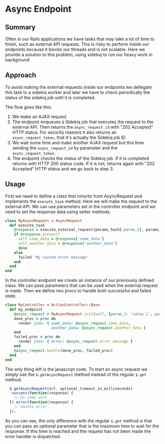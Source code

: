 # Async Endpoint

## Summary

Often in our Rails applications we have tasks that may take a lot of time to finish, such as external API requests. This is risky to perform inside our endpoints because it blocks our threads and is not scalable. Here we provide a solution to this problem, using sidekiq to run our heavy work in background

## Approach

To avoid making the external requests inside our endpoints we dellegate this task to a sidekiq
worker and later we have to check periodically the status of the sidekiq job until it is completed.

The flow goes like this:

1. We make an AJAX request
2. The endpoint enqueues a Sidekiq job that executes the request to the external API. Then returns
the `async_request_id` with "202 Accepted" HTTP status. For security reasons it also returns an `async_request_token`, that it's actually the Sidekiq job ID.
3. We wait some time and make another AJAX request but this time sending the `async_request_id` by parameter and the `async_request_token`.
4. The endpoint checks the status of the Sidekiq job. If it is completed returns with HTTP 200
status code. If it is not, returns again with "202 Accepted" HTTP status and we go back to step 3.


## Usage

First we need to define a class that inherits from AsyncRequest and implements the `execute_task` 
method. Here we will make the request to the external API. We can use parameters set in the 
controller endpoint and we need to set the response data using setter methods.

```ruby
class MyAsyncRequest < AsyncRequest
  def execute_task
    @response = execute_external_request(params_hash[:param_1], params_hash[:param_2])
    if @response.present?
      self.some_data = @response['some_data']
      self.another_data = @response['another_data']
      done
    else
      failed 'My custom error message'
    end
  end
end
```

In the controller endpoint we create an instance of our previously defined class. We can pass 
parameters that can be used when the external request is made. Then we define two procs to handle
both successful and failed state.

```ruby
class MyController < ActionController::Base
  def my_endpoint
    @async_request = MyAsyncRequest.init(self, {param_1: 'value_1', param_2: 'value_2'})
    done_proc = proc do
      render json: { some_data: @async_request.some_data,
                     another_data: @async_request.another_data }
    end
    failed_proc = proc do
      render json: { error: @async_request.error_message }
    end
    @async_request.handle(done_proc, failed_proc)
  end
end
```

The only thing left is the javascript code. To start an async request we simply use the
`$.getAsyncRequest` method instead of the regular `$.get` method.

```javascript
  $.getAsyncRequest(url, optional_timeout_in_milliseconds)
  .success(function(response) {
    // Do some work
  }).error(function(response) {
    // Handle error
  });
```

As you can see, the only difference with the regular `$.get` method is that you can pass an optional
parameter that is the maximum time to wait for the response. If this time is reached and the request
has not been made the error handler is dispatched.

